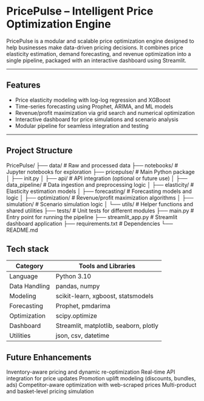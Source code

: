 # PricePulse – Intelligent Price Optimization Engine

PricePulse is a modular and scalable price optimization engine designed to help businesses make data-driven pricing decisions. It combines price elasticity estimation, demand forecasting, and revenue optimization into a single pipeline, packaged with an interactive dashboard using Streamlit.

---

## Features

- Price elasticity modeling with log-log regression and XGBoost
- Time-series forecasting using Prophet, ARIMA, and ML models
- Revenue/profit maximization via grid search and numerical optimization
- Interactive dashboard for price simulations and scenario analysis
- Modular pipeline for seamless integration and testing

---

## Project Structure

PricePulse/
├── data/ # Raw and processed data
├── notebooks/ # Jupyter notebooks for exploration
├── pricepulse/ # Main Python package
│ ├── init.py
│ ├── api/ # API integration (optional or future use)
│ ├── data_pipeline/ # Data ingestion and preprocessing logic
│ ├── elasticity/ # Elasticity estimation models
│ ├── forecasting/ # Forecasting models and logic
│ ├── optimization/ # Revenue/profit maximization algorithms
│ ├── simulation/ # Scenario simulation logic
│ └── utils/ # Helper functions and shared utilities
├── tests/ # Unit tests for different modules
├── main.py # Entry point for running the pipeline
├── streamlit_app.py # Streamlit dashboard application
├── requirements.txt # Dependencies
└── README.md

## Tech stack

| Category      | Tools and Libraries                    |
| ------------- | -------------------------------------- |
| Language      | Python 3.10                            |
| Data Handling | pandas, numpy                          |
| Modeling      | scikit-learn, xgboost, statsmodels     |
| Forecasting   | Prophet, pmdarima                      |
| Optimization  | scipy.optimize                         |
| Dashboard     | Streamlit, matplotlib, seaborn, plotly |
| Utilities     | json, csv, datetime                    |


## Future Enhancements
Inventory-aware pricing and dynamic re-optimization
Real-time API integration for price updates
Promotion uplift modeling (discounts, bundles, ads)
Competitor-aware optimization with web-scraped prices
Multi-product and basket-level pricing simulation
